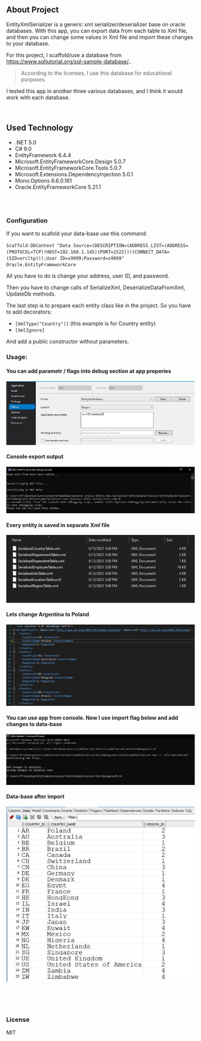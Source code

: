 ## About Project

EntityXmlSerializer is a generic xml serializer/deserializer base on oracle databases. With this app, you can export data from each table to Xml file, and then you can change some values in Xml file and import these changes to your database.

For this project, I scaffold/use a database from https://www.sqltutorial.org/sql-sample-database/..
> According to the licenses, I use this database for educational purposes.

I tested this app in another three various databases, and I think it would work with each database.

<br />


## Used Technology


- .NET 5.0
- C# 9.0
- EntityFramework 6.4.4
- Microsoft.EntityFrameworkCore.Design 5.0.7
- Microsoft.EntityFrameworkCore.Tools 5.0.7
- Microsoft.Extensions.DependencyInjection 5.0.1
- Mono.Options 6.6.0.161
- Oracle.EntityFrameworkCore 5.21.1





<br />


<br />

### Configuration

If you want to scafold your data-base use this command:

`Scaffold-DbContext "Data Source=(DESCRIPTION=(ADDRESS_LIST=(ADDRESS=(PROTOCOL=TCP)(HOST=192.168.1.145)(PORT=1522)))(CONNECT_DATA=(SID=orcltp)));User ID=s9999;Password=s9999"    Oracle.EntityFrameworkCore`

All you have to do is change your address, user ID, and password.

Then you have to change calls of SerializeXml, DeserializeDataFromXml, UpdateDb methods.

The last step is to prepare each entity class like in the project.
So you have to add decorators: 

- `[XmlType("Country")]` (this example is for Country entity)
- `[XmlIgnore]` 

And add a public constructor without parameters. 


### Usage:

#### You can add parametr / flags into debug section at app properies ####
![alt text](https://github.com/KrzysztofBorowiecki/Generic-Oracle-Entity-Xml-Serializer/blob/main/Docs/VisualStudioDebug.JPG)

#### Console export output ####
![alt text](https://github.com/KrzysztofBorowiecki/Generic-Oracle-Entity-Xml-Serializer/blob/main/Docs/ExportConsoleOutput.JPG)

#### Every entity is saved in separate Xml file ####
![alt text](https://github.com/KrzysztofBorowiecki/Generic-Oracle-Entity-Xml-Serializer/blob/main/Docs/SerializedFolderAfterExport.JPG)

#### Lets change Argentina to Poland #### 
![alt text](https://github.com/KrzysztofBorowiecki/Generic-Oracle-Entity-Xml-Serializer/blob/main/Docs/ModifyCountryXmlFile.JPG)

#### You can use app from console. Now I use import flag below and add changes to data-base ####
![alt text](https://github.com/KrzysztofBorowiecki/Generic-Oracle-Entity-Xml-Serializer/blob/main/Docs/ConsoleImportCommand.JPG)

#### Data-base after import ####
![alt text](https://github.com/KrzysztofBorowiecki/Generic-Oracle-Entity-Xml-Serializer/blob/main/Docs/TableAfterImport.JPG)



<br />
<br />
<br />

### License

MIT
